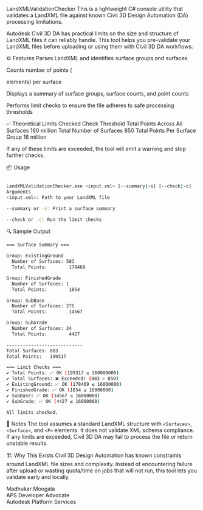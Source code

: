 LandXMLValidationChecker
This is a lightweight C# console utility that validates a LandXML file against known Civil 3D Design Automation (DA) processing limitations.

Autodesk Civil 3D DA has practical limits on the size and structure of LandXML files it can reliably handle. This tool helps you pre-validate your LandXML files before uploading or using them with Civil 3D DA workflows.

⚙️ Features
Parses LandXML and identifies surface groups and surfaces

Counts number of points (<P> elements) per surface

Displays a summary of surface groups, surface counts, and point counts

Performs limit checks to ensure the file adheres to safe processing thresholds

✅ Theoretical Limits Checked
Check	Threshold
Total Points Across All Surfaces	160 million
Total Number of Surfaces	850
Total Points Per Surface Group	16 million

If any of these limits are exceeded, the tool will emit a warning and stop further checks.

📦 Usage
```bash

LandXMLValidationChecker.exe <input.xml> [--summary|-s] [--check|-c]
Arguments
<input.xml>: Path to your LandXML file

--summary or -s: Print a surface summary

--check or -c: Run the limit checks
```
🔍 Sample Output

```bash
=== Surface Summary ===

Group: ExistingGround
  Number of Surfaces: 583
  Total Points:        178469

Group: FinishedGrade
  Number of Surfaces: 1
  Total Points:        1854

Group: SubBase
  Number of Surfaces: 275
  Total Points:        14567

Group: SubGrade
  Number of Surfaces: 24
  Total Points:        4427

----------------------------
Total Surfaces: 883
Total Points:   199317

=== Limit Checks ===
✔ Total Points: ✅ OK (199317 ≤ 160000000)
✔ Total Surfaces: ❌ Exceeded! (883 > 850)
✔ ExistingGround: ✅ OK (178469 ≤ 16000000)
✔ FinishedGrade: ✅ OK (1854 ≤ 16000000)
✔ SubBase: ✅ OK (14567 ≤ 16000000)
✔ SubGrade: ✅ OK (4427 ≤ 16000000)

All limits checked.
```
📎 Notes
The tool assumes a standard LandXML structure with `<Surfaces>`, `<Surface>`, and `<P>` elements.
It does not validate XML schema compliance.
If any limits are exceeded, Civil 3D DA may fail to process the file or return unstable results.

🏗️ Why This Exists
Civil 3D Design Automation has known constraints around LandXML file sizes and complexity. Instead of encountering failure after upload or wasting quota/time on jobs that will not run, this tool lets you validate early and locally.


Madhukar Moogala <br>
APS Developer Advocate <br>
Autodesk Platform Services

